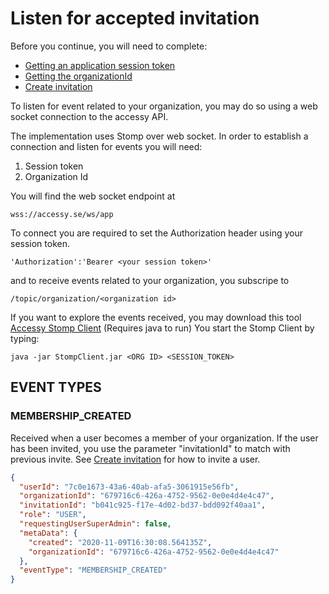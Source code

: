 # Listen for accepted invitation

Before you continue, you will need to complete:

- [Getting an application session token](./sessionToken.md)
- [Getting the organizationId](./organizationId.md)
- [Create invitation](./createInvitation.md)

To listen for event related to your organization, you may do so using a web socket connection to the accessy API.

The implementation uses Stomp over web socket. In order to establish a connection and listen for events you will need:

1. Session token
2. Organization Id

You will find the web socket endpoint at

```
wss://accessy.se/ws/app
```

To connect you are required to set the Authorization header using your session token.

```
'Authorization':'Bearer <your session token>'
```

and to receive events related to your organization, you subscripe to

```
/topic/organization/<organization id>
```

If you want to explore the events received, you may download this tool [Accessy Stomp Client](StompClient.jar) (Requires java to run)
You start the Stomp Client by typing:

```
java -jar StompClient.jar <ORG ID> <SESSION_TOKEN>
```

## EVENT TYPES

### MEMBERSHIP_CREATED

Received when a user becomes a member of your organization. If the user has been invited, you use the parameter "invitationId" to match with previous invite.
See [Create invitation](createInvitation.md) for how to invite a user.

```json
{
  "userId": "7c0e1673-43a6-40ab-afa5-3061915e56fb",
  "organizationId": "679716c6-426a-4752-9562-0e0e4d4e4c47",
  "invitationId": "b041c925-f17e-4d02-bd37-bdd092f40aa1",
  "role": "USER",
  "requestingUserSuperAdmin": false,
  "metaData": {
    "created": "2020-11-09T16:30:08.564135Z",
    "organizationId": "679716c6-426a-4752-9562-0e0e4d4e4c47"
  },
  "eventType": "MEMBERSHIP_CREATED"
}
```
